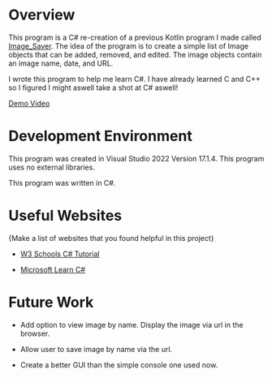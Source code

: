 
# Overview

  

This program is a C# re-creation of a previous Kotlin program I made called [Image_Saver](https://github.com/JaromPD/Image_Saver). The idea of the program is to create a simple list of Image objects that can be added, removed, and edited. The image objects contain an image name, date, and URL.

I wrote this program to help me learn C#. I have already learned C and C++ so I figured I might aswell take a shot at C# aswell!

[Demo Video](http://youtube.link.goes.here)

  

# Development Environment

  

This program was created in Visual Studio 2022 Version 17.1.4. This program uses no external libraries.

This program was written in C#.

# Useful Websites

{Make a list of websites that you found helpful in this project}

* [W3 Schools C# Tutorial](https://www.w3schools.com/cs/index.php)

* [Microsoft Learn C#](https://dotnet.microsoft.com/en-us/learn/csharp)

# Future Work

* Add option to view image by name. Display the image via url in the browser.

* Allow user to save image by name via the url.

* Create a better GUI than the simple console one used now.